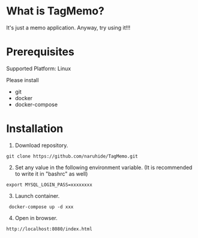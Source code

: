 # What is TagMemo?

It's just a memo application. Anyway, try using it!!!

# Prerequisites

Supported Platform: Linux

Please install
- git
- docker
- docker-compose

# Installation

1. Download repository.

``` git clone https://github.com/naruhide/TagMemo.git ```

2. Set any value in the following environment variable. (It is recommended to write it in "bashrc" as well)

``` export MYSQL_LOGIN_PASS=xxxxxxxx ```

3. Launch container.

``` docker-compose up -d xxx```

4. Open in browser. 

``` http://localhost:8080/index.html ```
